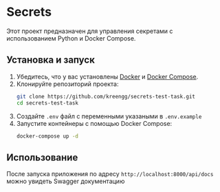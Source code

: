 # Secrets

Этот проект предназначен для управления секретами с использованием Python и Docker Compose.

## Установка и запуск

1. Убедитесь, что у вас установлены [Docker](https://www.docker.com/) и [Docker Compose](https://docs.docker.com/compose/).
2. Клонируйте репозиторий проекта:
    ```bash
    git clone https://github.com/kreengg/secrets-test-task.git
    cd secrets-test-task
    ```
3. Создайте `.env` файл с переменными указаными в `.env.example` 
4. Запустите контейнеры с помощью Docker Compose:
    ```bash
    docker-compose up -d
    ```

## Использование

После запуска приложения по адресу `http://localhost:8000/api/docs` можно увидеть Swagger документацию
